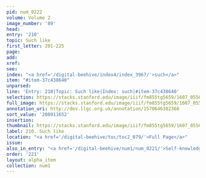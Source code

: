 ```yaml
---
pid: num_0222
volume: Volume 2
image_number: '89'
head:
entry: '210'
topic: Such like
first_letter: 201-225
page:
add:
xref:
see:
index: "<a href='/digital-beehive/index4/index_3967/'>such</a>"
item: "#item-37c438640"
unparsed:
line: 'Entry: 210|Topic: Such like|Index: such|#item-37c438640'
selection: https://stacks.stanford.edu/image/iiif/fm855tg5659/1607_0556/326,1652,2947,235/full/0/default.jpg
full_image: https://stacks.stanford.edu/image/iiif/fm855tg5659/1607_0556/full/full/0/default.jpg
annotation_uri: http://dev.llgc.org.uk/annotation/1570646382368
sort_value: '208911652'
insertion:
thumbnail: https://stacks.stanford.edu/image/iiif/fm855tg5659/1607_0556/326,1652,600,180/250,/0/default.jpg
label: 210. Such like
location: "<a href='/digital-beehive/toc/toc2_079/'>Full Page</a>"
issue:
also_in_entry: "<a href='/digital-beehive/num1/num_0221/'>Self-knowledge</a>"
order: '221'
layout: alpha_item
collection: num1
---
```

